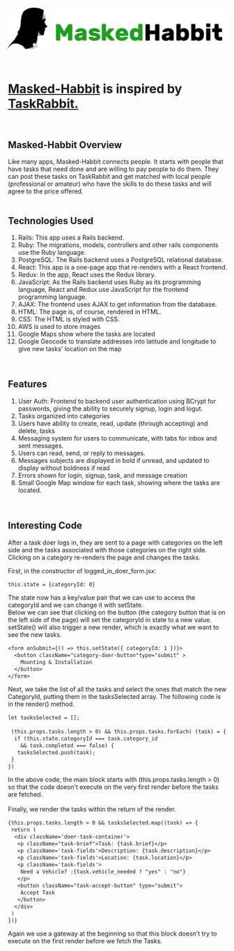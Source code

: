 

<a href="http://masked-habbit.herokuapp.com/?#"><img src="./app/assets/images/Logo1.jpg" alt="logo"></a>

<br>
<h1><a href="http://masked-habbit.herokuapp.com/?#">Masked-Habbit</a> is inspired by <a href="https://www.taskrabbit.com/">TaskRabbit.</a></h1>
<br>

<h2>Masked-Habbit Overview</h2>
Like many apps, Masked-Habbit connects people. It starts with people that have tasks that need done and are willing to pay people to do them. They can post these tasks on TaskRabbit and get matched with local people (professional or amateur) who have the skills to do these tasks and will agree to the price offered.
<br><br>
<h2>Technologies Used</h2>
<ol>
	<li>Rails: This app uses a Rails backend.</li>
	<li>Ruby: The migrations, models, controllers and other rails components use the Ruby language.</li>
	<li>PostgreSQL: The Rails backend uses a PostgreSQL relational database.
	<li>React: This app is a one-page app that re-renders with a React frontend.</li>
	<li>Redux: In the app, React uses the Redux library.</li>
	<li>JavaScript: As the Rails backend uses Ruby as its programming language, React and Redux use JavaScript for the frontend programming language.</li>
	<li>AJAX: The frontend uses AJAX to get information from the database.
	<li>HTML: The page is, of course, rendered in HTML.</li>
	<li>CSS: The HTML is styled with CSS.
  <li>AWS is used to store images</li>
  <li>Google Maps show where the tasks are located</li>
  <li>Google Geocode to translate addresses into latitude and longitude to give new tasks' location on the map</li>
</ol>
<br>
<h2>Features</h2>
<ol>
	<li>User Auth: Frontend to backend user authentication using BCrypt for passwords, giving the ability to securely signup, login and logut. </li>
	<li>Tasks organized into categories</li>
	<li>Users have ability to create, read, update (through accepting) and delete, tasks</li>
  <li>Messaging system for users to communicate, with tabs for inbox and sent messages.</li>
  <li>Users can read, send, or reply to messages.
  <li>Messages subjects are displayed in bold if unread, and updated to display without boldness if read </li>
  <li>Errors shown for login, signup, task, and message creation</li>
  <li>Small Google Map window for each task, showing where the tasks are located.</li>
</ol>
<br>


<h2>Interesting Code</h2>
After a task doer logs in, they are sent to a page with categories on the left side and the tasks associated with those categories on the right side. Clicking on a category re-renders the page and changes the tasks.
<br>

First, in the constructor of logged_in_doer_form.jsx:
```
this.state = {categoryId: 0}
```
The state now has a key/value pair that we can use to access the categoryId and we can change it with setState.<br>
Below we can see that clicking on the button (the category button that is on the left side of the page) will set the categoryId in state to a new value. setState() will also trigger a new render, which is exactly what we want to see the new tasks.

```
<form onSubmit={() => this.setState({ categoryId: 1 })}>
  <button className="category-doer-button"type="submit" >
    Mounting & Installation
  </button>
</form>
```
Next, we take the list of all the tasks and select the ones that match the new CategoryId, putting them in the tasksSelected array. The following code is in the render() method.
```
let tasksSelected = [];
	
 (this.props.tasks.length > 0) && this.props.tasks.forEach( (task) = {
  if (this.state.categoryId === task.category_id 
	&& task.completed === false) {
   tasksSelected.push(task);
 }
})
```
In the above code, the main block starts with (this.props.tasks.length > 0) so that the code doesn't execute on the very first render before the tasks are fetched.<br><br>
Finally, we render the tasks within the return of the render.
```
{this.props.tasks.length > 0 && tasksSelected.map((task) => {
 return (
  <div className='doer-task-container'>
   <p className="task-brief">Task: {task.brief}</p>
   <p className='task-fields'>Description: {task.description}</p>
   <p className='task-fields'>Location: {task.location}</p>
   <p className='task-fields'>
    Need a Vehicle? :{task.vehicle_needed ? "yes" : "no"}
   </p>
   <button className="task-accept-button" type="submit">
    Accept Task
   </button>
  </div>
 )
})}
```
Again we use a gateway at the beginning so that this block doesn't try to execute on the first render before we fetch the Tasks.
